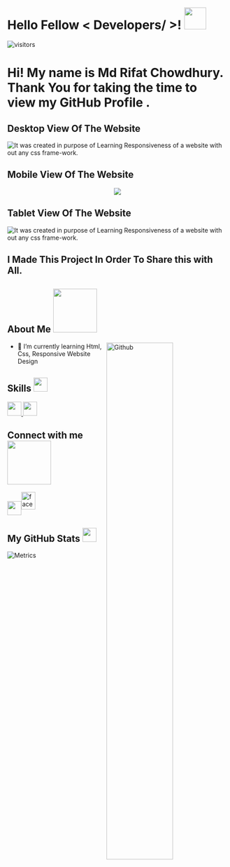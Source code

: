 <h1> Hello Fellow < Developers/ >! <img src = "https://raw.githubusercontent.com/MartinHeinz/MartinHeinz/master/wave.gif" width = 50px> </h1>
<p align='center'>

![visitors](https://visitor-badge.glitch.me/badge?page_id=MdRifatchimu.MdRifatchimu)

</p>
<div size='20px'> <h1>Hi! My name is Md Rifat Chowdhury. Thank You for taking the time to view my GitHub Profile . </h1>
</div>

<h2> Desktop View Of The Website</h2>

![It was created in purpose of Learning  Responsiveness of a website with out any css frame-work.](https://raw.githubusercontent.com/MdRifatchimu/responsive-football-website/main/images/Project%20Views/Web%20View%20Of%20Project.png)

<h2> Mobile View Of The Website</h2>

<p align="center">
  <img  src="https://raw.githubusercontent.com/MdRifatchimu/responsive-football-website/main/images/Project%20Views/Mobile%20View%20Of%20The%20Project.png">
</p>

<h2> Tablet View Of The Website</h2>

![It was created in purpose of Learning  Responsiveness of a website with out any css frame-work.](https://raw.githubusercontent.com/MdRifatchimu/responsive-football-website/main/images/Project%20Views/Tablet%20View%20Of%20The%20Project.png)

<h2> I Made This Project In Order To Share this with All.</h2>

<h2> About Me <img src = "https://media0.giphy.com/media/KDDpcKigbfFpnejZs6/giphy.gif?cid=ecf05e47oy6f4zjs8g1qoiystc56cu7r9tb8a1fe76e05oty&rid=giphy.gif" width = 100px></h2>

<img width="55%" align="right" alt="Github" src="https://raw.githubusercontent.com/onimur/.github/master/.resources/git-header.svg" />

- 🌱 I’m currently learning Html, Css, Responsive Website Design

<h2> Skills <img src = "https://media2.giphy.com/media/QssGEmpkyEOhBCb7e1/giphy.gif?cid=ecf05e47a0n3gi1bfqntqmob8g9aid1oyj2wr3ds3mg700bl&rid=giphy.gif" width = 32px> </h2>
<a href= https://github.com/MdRifatchimu?tab=repositories&q=&type=&language=html&sort= > <img width ='32px' src ='https://raw.githubusercontent.com/rahulbanerjee26/githubAboutMeGenerator/main/icons/html.svg'> </a>
<a href= https://github.com/MdRifatchimu?tab=repositories&q=&type=&language=css&sort= > <img width ='32px' src ='https://raw.githubusercontent.com/rahulbanerjee26/githubAboutMeGenerator/main/icons/css.svg'> </a>

<h2> Connect with me <img src='https://raw.githubusercontent.com/ShahriarShafin/ShahriarShafin/main/Assets/handshake.gif' width="100px"> </h2>
<a href = 'https://www.github.com/MdRifatchimu'> <img width = '32px' align= 'center' src="https://raw.githubusercontent.com/rahulbanerjee26/githubAboutMeGenerator/main/icons/github.svg"/><img width= '32px' src='https://cdn.jsdelivr.net/npm/simple-icons@3.0.1/icons/facebook.svg' alt='facebook' height='40'>
</a>

<h2> My GitHub Stats <img src='https://media1.giphy.com/media/du3J3cXyzhj75IOgvA/giphy.gif?cid=ecf05e47x2g034i9pzwtzzsd3xgg2w9nr94t4tflbbgo3008&rid=giphy.gif' width='32px'> </h2>

![Metrics](https://metrics.lecoq.io/MdRifatchimu?template=terminal&base.header=0&base.activity=0&base.repositories=0&base.metadata=0&languages=1&languages.limit=8&languages.colors=github&languages.threshold=0%25&config.timezone=America%2FToronto)
